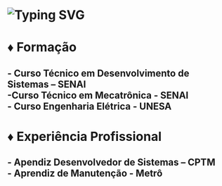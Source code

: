 <h1> <a ><img src="https://readme-typing-svg.herokuapp.com?font=Fira+Code&pause=1000&random=false&width=435&lines=Maria+Luísa+Pereira+.+.+.&color#80080" alt="Typing SVG" /></a> </h1>
<h1>♦ Formação</h1>
<h2>- Curso Técnico em Desenvolvimento de Sistemas – SENAI 
<br>-Curso Técnico em Mecatrônica - SENAI
<br>- Curso Engenharia Elétrica - UNESA
</h2>
<h1>♦ Experiência Profissional</h1>
<h2>- Apendiz Desenvolvedor de Sistemas – CPTM
<br>- Aprendiz de Manutenção - Metrô
</h2>


